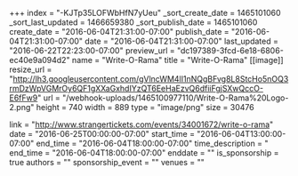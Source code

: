 +++
index = "-KJTp35LOFWbHfN7yUeu"
_sort_create_date = 1465101060
_sort_last_updated = 1466659380
_sort_publish_date = 1465101060
create_date = "2016-06-04T21:31:00-07:00"
publish_date = "2016-06-04T21:31:00-07:00"
date = "2016-06-04T21:31:00-07:00"
last_updated = "2016-06-22T22:23:00-07:00"
preview_url = "dc197389-3fcd-6e18-6806-ec40e9a094d2"
name = "Write-O-Rama"
title = "Write-O-Rama"
[[image]]
resize_url = "http://lh3.googleusercontent.com/gVlncWM4lI1nNQgBFvg8L8StcHo5nOQ3rmDzWpVGMrOy6QF1gXXaGxhdIYzQT6EeHaEzvQ6dfiiFgjSXwQccO-E6fFw9"
url = "/webhook-uploads/1465100977110/Write-O-Rama%20Logo-2.png"
height = 740
width = 889
type = "image/png"
size = 30476

link = "http://www.strangertickets.com/events/34001672/write-o-rama"
date = "2016-06-25T00:00:00-07:00"
start_time = "2016-06-04T13:00:00-07:00"
end_time = "2016-06-04T18:00:00-07:00"
time_description = "
end_time = "2016-06-04T18:00:00-07:00"
enddate = ""
is_sponsorship = true
authors = ""
sponsorship_event = ""
venues = ""
